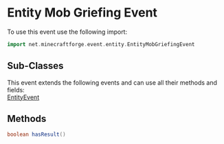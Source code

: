 # Entity Mob Griefing Event

To use this event use the following import:
```groovy
import net.minecraftforge.event.entity.EntityMobGriefingEvent
```

## Sub-Classes
This event extends the following events and can use all their methods and fields: <br>
[EntityEvent](entity_event/entity_event.md)

## Methods
```groovy
boolean hasResult()
```
